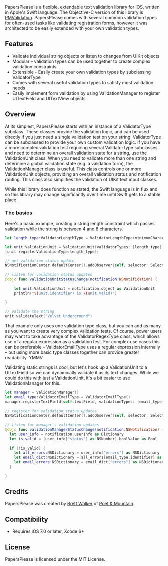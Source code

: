 PapersPlease is a flexible, extendable text validation library for iOS, written in Apple's Swift language. The Objective-C version of this library is [PMValidation](https://github.com/poetmountain/PMValidation/). PapersPlease comes with several common validation types for often-used tasks like validating registration forms, however it was architected to be easily extended with your own validation types.

## Features

* Validate individual string objects or listen to changes from UIKit objects
* Modular – validation types can be used together to create complex validation constraints
* Extensible - Easily create your own validation types by subclassing ValidatorType
* Comes with several useful validation types to satisfy most validation needs
* Easily implement form validation by using ValidationManager to register UITextField and UITextView objects

## Overview

At its simplest, PapersPlease starts with an instance of a ValidatorType subclass. These classes provide the validation logic, and can be used directly if you just need a single validation test on your string. ValidatorType can be subclassed to provide your own custom validation logic. If you have a more complex validation test requiring several ValidatorType subclasses and need to determine an overall validation state for a string, use the ValidationUnit class. When you need to validate more than one string and determine a global validation state (e.g. a validation form), the ValidationManager class is useful. This class controls one or more ValidationUnit objects, providing an overall validation status and notification routing. This class also simplifies the validation of UIKit text input classes.

While this library does function as stated, the Swift language is in flux and so this library may change significantly over time until Swift gets to a stable place.


### The basics

Here's a basic example, creating a string length constraint which passes validation while the string is between 4 and 8 characters.

``` Swift
let length_type:ValidatorLengthType = ValidatorLengthType(minimumCharacters:4, maximumCharacters:8)

let unit:ValidationUnit = ValidationUnit(validatorTypes: [length_type], identifier: "unit")
[unit registerValidationType:length_type];

// get validation status update
NSNotificationCenter.defaultCenter().addObserver(self, selector: Selector("validationUnitStatusChange:"), name: ValidationUnitUpdateNotification, object: unit)
		
// listen for validation status updates    
@objc func validationUnitStatusChange(notification:NSNotification) {
    
    let unit:ValidationUnit = notification.object as ValidationUnit
    println("\(unit.identifier) is \(unit.valid)")
    
}

// validate the string 
unit.validateText("Velvet Underground")
```

That example only uses one validation type class, but you can add as many as you want to create very complex validation tests. Of course, power users may want to take advantage of the ValidatorRegexType class, which allows use of a regular expression as a validation test. For complex use cases this can be preferable – ValidatorEmailType uses a regular expression internally – but using more basic type classes together can provide greater readability. YMMV.

Validating static strings is cool, but let's hook up a ValidationUnit to a UITextField so we can dynamically validate it as its text changes. While we could do this with just a ValidationUnit, it's a bit easier to use ValidationManager for this.

``` Swift
let manager = ValidationManager()
let email_type:ValidatorEmailType = ValidatorEmailType()
manager.registerTextField(self.textField, validationTypes: [email_type], identifier: "email")
                                               
// register for validation status updates
NSNotificationCenter.defaultCenter().addObserver(self, selector: Selector("validationManagerStatusChange:"), name: ValidationStatusNotification, object: manager)
		
// listen for manager's validation updates
@objc func validationManagerStatusChange(notification:NSNotification) {
  let user_info = notification.userInfo as Dictionary
  let is_valid = (user_info["status"] as NSNumber).boolValue as Bool
  
  if (!is_valid) {
  	let all_errors:NSDictionary = user_info["errors"] as NSDictionary
  	let email_dict:NSDictionary = all_errors[email_type.identifier] as NSDictionary
  	let email_errors:NSDictionary = email_dict["errors"] as NSDictionary
  } 
    
}
```

## Credits

PapersPlease was created by [Brett Walker](https://twitter.com/petsound) of [Poet & Mountain](http://poetmountain.com).

## Compatibility

* Requires iOS 7.0 or later, Xcode 6+

## License

PapersPlease is licensed under the MIT License.